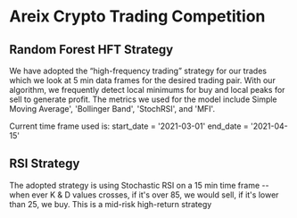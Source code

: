 # Areix Crypto Trading Competition
## Random Forest HFT Strategy
We have adopted the “high-frequency trading” strategy for our trades which we look at 5 min data frames for the desired trading pair. With our algorithm, we frequently detect local minimums for buy and local peaks for sell to generate profit. The metrics we used for the model include Simple Moving Average', 'Bollinger Band', 'StochRSI', and 'MFI'.

Current time frame used is:
start_date = '2021-03-01'
end_date = '2021-04-15'




## RSI Strategy
The adopted strategy is using Stochastic RSI on a 15 min time frame -- when ever K & D values crosses, if it's over 85, we would sell, if it's lower than 25, we buy. This is a mid-risk high-return strategy

